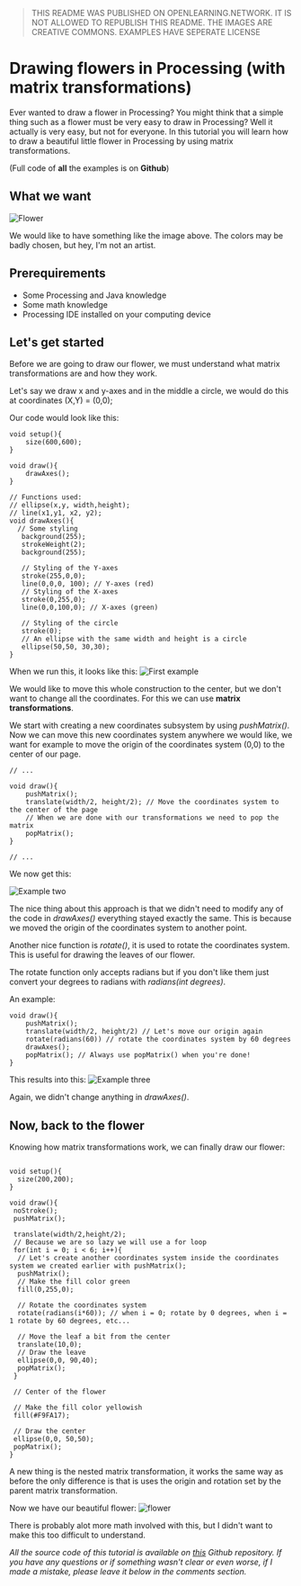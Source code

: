 > THIS README WAS PUBLISHED ON OPENLEARNING.NETWORK.
IT IS NOT ALLOWED TO REPUBLISH THIS README.
THE IMAGES ARE CREATIVE COMMONS.
EXAMPLES HAVE SEPERATE LICENSE

Drawing flowers in Processing (with matrix transformations)
========================

Ever wanted to draw a flower in Processing? You might think that a simple thing such as a flower must be very easy to draw in Processing? Well it actually is very easy, but not for everyone. In this tutorial you will learn how to draw a beautiful little flower in Processing by using matrix transformations.

(Full code of __all__ the examples is on __Github__)

## What we want
![Flower](http://i.imgur.com/yj4VpW3.png)

We would like to have something like the image above. The colors may be badly chosen, but hey, I'm not an artist.

## Prerequirements

* Some Processing and Java knowledge
* Some math knowledge
* Processing IDE installed on your computing device

## Let's get started

Before we are going to draw our flower, we must understand what matrix transformations are and how they work.

Let's say we draw x and y-axes and in the middle a circle, we would do this at coordinates (X,Y) = (0,0);

Our code would look like this:
````
void setup(){
	size(600,600);
}

void draw(){
	drawAxes();
}

// Functions used:
// ellipse(x,y, width,height);
// line(x1,y1, x2, y2);
void drawAxes(){
  // Some styling
   background(255);
   strokeWeight(2);
   background(255);

   // Styling of the Y-axes
   stroke(255,0,0);
   line(0,0,0, 100); // Y-axes (red)
   // Styling of the X-axes
   stroke(0,255,0);
   line(0,0,100,0); // X-axes (green)

   // Styling of the circle
   stroke(0);
   // An ellipse with the same width and height is a circle
   ellipse(50,50, 30,30);
}
````

When we run this, it looks like this:
![First example](http://i.imgur.com/AxbASxE.png)

We would like to move this whole construction to the center, but we don't want to change all the coordinates. For this we can use __matrix transformations__.

We start with creating a new coordinates subsystem by using _pushMatrix()_.
Now we can move this new coordinates system anywhere we would like, we want for example to move the origin of the coordinates system (0,0) to the center of our page.

```
// ...

void draw(){
	pushMatrix();
    translate(width/2, height/2); // Move the coordinates system to the center of the page
    // When we are done with our transformations we need to pop the matrix
    popMatrix();
}

// ...
```

We now get this:

![Example two](http://i.imgur.com/Y6j0UeN.png)

The nice thing about this approach is that we didn't need to modify any of the code in _drawAxes()_ everything stayed exactly the same. This is because we moved the origin of the coordinates system to another point.

Another nice function is _rotate()_, it is used to rotate the coordinates system. This is useful for drawing the leaves of our flower.

The rotate function only accepts radians but if you don't like them just convert your degrees to radians with _radians(int degrees)_.

An example:
`````
void draw(){
	pushMatrix();
    translate(width/2, height/2) // Let's move our origin again
    rotate(radians(60)) // rotate the coordinates system by 60 degrees
    drawAxes();
    popMatrix(); // Always use popMatrix() when you're done!
}
`````

This results into this:
![Example three](http://i.imgur.com/ZaAwqVz.png)

Again, we didn't change anything in _drawAxes()_.

## Now, back to the flower

Knowing how matrix transformations work, we can finally draw our flower:

`````

void setup(){
  size(200,200);
}

void draw(){
 noStroke();
 pushMatrix();

 translate(width/2,height/2);
 // Because we are so lazy we will use a for loop
 for(int i = 0; i < 6; i++){
  // Let's create another coordinates system inside the coordinates system we created earlier with pushMatrix();
  pushMatrix();
  // Make the fill color green
  fill(0,255,0);

  // Rotate the coordinates system
  rotate(radians(i*60)); // when i = 0; rotate by 0 degrees, when i = 1 rotate by 60 degrees, etc...

  // Move the leaf a bit from the center
  translate(10,0);
  // Draw the leave
  ellipse(0,0, 90,40);
  popMatrix();
 }

 // Center of the flower

 // Make the fill color yellowish
 fill(#F9FA17);

 // Draw the center
 ellipse(0,0, 50,50);
 popMatrix();
}
`````

A new thing is the nested matrix transformation, it works the same way as before the only difference is that is uses the origin and rotation set by the parent matrix transformation.

Now we have our beautiful flower:
![flower](http://i.imgur.com/yj4VpW3.png)

There is probably alot more math involved with this, but I didn't want to make this too difficult to understand.

_All the source code of this tutorial is available on [this](https://github.com/OpenLearningNetwork/DrawingFlowersInProcessing) Github repository.
If you have any questions or if something wasn't clear or even worse, if I made a mistake, please leave it below in the comments section._
